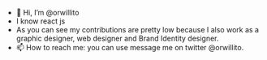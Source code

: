 - 👋 Hi, I’m @orwillito
- I know react js
- As you can see my contributions are pretty low because I also work as a graphic designer, web designer and Brand Identity designer. 
- 📫 How to reach me: you can use message me on twitter @orwillito. 

<!---
orwillito/orwillito is a ✨ special ✨ repository because its `README.md` (this file) appears on your GitHub profile.
You can click the Preview link to take a look at your changes.
--->
